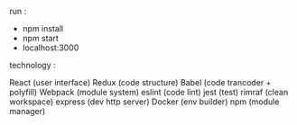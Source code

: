 run :

- npm install
- npm start
- localhost:3000

technology :

React (user interface)
Redux (code structure)
Babel (code trancoder + polyfill)
Webpack (module system)
eslint (code lint)
jest (test)
rimraf (clean workspace)
express (dev http server)
Docker (env builder)
npm (module manager)

